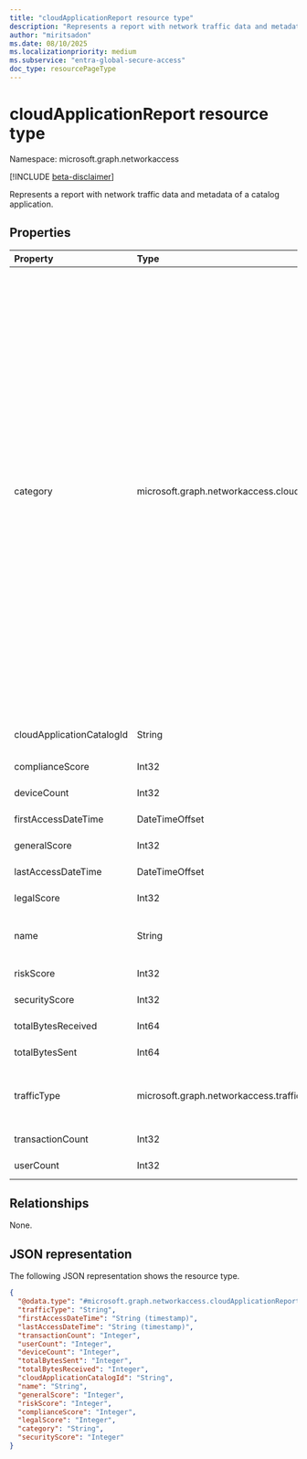 ```yaml
---
title: "cloudApplicationReport resource type"
description: "Represents a report with network traffic data and metadata of a catalog application."
author: "miritsadon"
ms.date: 08/10/2025
ms.localizationpriority: medium
ms.subservice: "entra-global-secure-access"
doc_type: resourcePageType
---
```


# cloudApplicationReport resource type

Namespace: microsoft.graph.networkaccess

[!INCLUDE [beta-disclaimer](../../includes/beta-disclaimer.md)]

Represents a report with network traffic data and metadata of a catalog application.


## Properties
|Property|Type|Description|
|:---|:---|:---|
|category|microsoft.graph.networkaccess.cloudApplicationCategory|The category of the SaaS application. The possible values are: `hostingServices`, `itServices`, `accountingAndFinance`, `businessManagement`, `productivity`, `eCommerce`, `education`, `marketing`, `humanResourceManagement`, `health`, `security`, `generativeAi`, `newsAndEntertainment`, `operationsManagement`, `contentManagement`, `developmentTools`, `collaboration`, `crm`, `communications`, `dataAnalytics`, `advertising`, `supplyChainAndLogistics`, `projectManagement`, `transportationAndTravel`, `cloudComputingPlatform`, `businessIntelligence`, `cloudStorage`, `propertyManagement`, `contentSharing`, `customerSupport`, `sales`, `productDesign`, `socialNetwork`, `onlineMeetings`, `webmail`, `internetOfThings`, `forums`, `webAnalytics`, `websiteMonitoring`, `vendorManagementSystem`, `personalInstantMessaging`, `codeHosting`, `unknownFutureValue`.|
|cloudApplicationCatalogId|String|The ID of the application in the SaaS application catalog.|
|complianceScore|Int32|The compliance score of the application.|
|deviceCount|Int32|Number of devices under this application.|
|firstAccessDateTime|DateTimeOffset|Timestamp of the first access to the application.|
|generalScore|Int32|The general score of the application.|
|lastAccessDateTime|DateTimeOffset|Timestamp of the last access to the application.|
|legalScore|Int32|The legal score of the application.|
|name|String|The name of the application (e.g., ChatGPT, Salesforce, Bing).|
|riskScore|Int32|The risk score of the application.|
|securityScore|Int32|The security score of the application.|
|totalBytesReceived|Int64|Total bytes received from the application.|
|totalBytesSent|Int64|Total bytes sent to the application.|
|trafficType|microsoft.graph.networkaccess.trafficType|The type of traffic. The possible values are: `internet`, `private`, `microsoft365`, `all`, `unknownFutureValue`.|
|transactionCount|Int32|Number of transactions under this application.|
|userCount|Int32|Number of users under this application.|

## Relationships
None.

## JSON representation
The following JSON representation shows the resource type.
<!-- {
  "blockType": "resource",
  "@odata.type": "microsoft.graph.networkaccess.cloudApplicationReport"
}
-->
``` json
{
  "@odata.type": "#microsoft.graph.networkaccess.cloudApplicationReport",
  "trafficType": "String",
  "firstAccessDateTime": "String (timestamp)",
  "lastAccessDateTime": "String (timestamp)",
  "transactionCount": "Integer",
  "userCount": "Integer",
  "deviceCount": "Integer",
  "totalBytesSent": "Integer",
  "totalBytesReceived": "Integer",
  "cloudApplicationCatalogId": "String",
  "name": "String",
  "generalScore": "Integer",
  "riskScore": "Integer",
  "complianceScore": "Integer",
  "legalScore": "Integer",
  "category": "String",
  "securityScore": "Integer"
}
```
